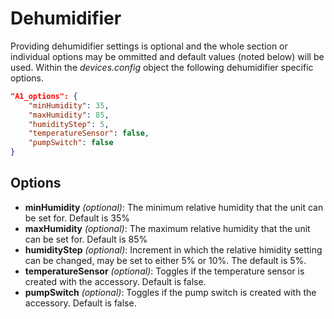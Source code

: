 # Dehumidifier

Providing dehumidifier settings is optional and the whole section or individual options may be ommitted and default values (noted below) will be used. Within the *devices.config* object the following dehumidifier specific options.

```json
"A1_options": {
    "minHumidity": 35,
    "maxHumidity": 85,
    "humidityStep": 5,
    "temperatureSensor": false,
    "pumpSwitch": false
}
```

## Options
- **minHumidity** *(optional)*: The minimum relative humidity that the unit can be set for. Default is 35%
- **maxHumidity** *(optional)*: The maximum relative humidity that the unit can be set for. Default is 85%
- **humidityStep** *(optional)*: Increment in which the relative himidity setting can be changed, may be set to either 5% or 10%. The default is 5%.
- **temperatureSensor** *(optional)*: Toggles if the temperature sensor is created with the accessory. Default is false.
- **pumpSwitch** *(optional)*: Toggles if the pump switch is created with the accessory. Default is false.